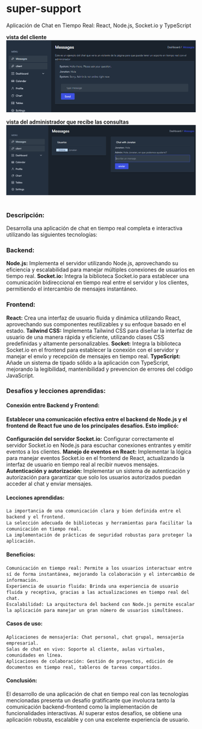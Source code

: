 # super-support
Aplicación de Chat en Tiempo Real: React, Node.js, Socket.io y TypeScript

<b>vista del cliente</b>
<img src="https://github.com/YonPalac1/jonatan-palacios-dev/blob/master/src/utils/works/img1.png?raw=true"/>

<b>vista del administrador que recibe las consultas</b>
<img src="https://github.com/YonPalac1/jonatan-palacios-dev/blob/master/src/utils/works/chat-admin.png?raw=true">
<br><br>
<h3>Descripción:</h3>

Desarrolla una aplicación de chat en tiempo real completa e interactiva utilizando las siguientes tecnologías:

<h3>Backend:</h3>

<b>Node.js:</b> Implementa el servidor utilizando Node.js, aprovechando su eficiencia y escalabilidad para manejar múltiples conexiones de usuarios en tiempo real.
    <b>Socket.io:</b> Integra la biblioteca Socket.io para establecer una comunicación bidireccional en tiempo real entre el servidor y los clientes, permitiendo el intercambio de mensajes instantáneo.

<h3>Frontend:</h3>

<b>React:</b> Crea una interfaz de usuario fluida y dinámica utilizando React, aprovechando sus componentes reutilizables y su enfoque basado en el estado.
    <b>Tailwind CSS:</b> Implementa Tailwind CSS para diseñar la interfaz de usuario de una manera rápida y eficiente, utilizando clases CSS predefinidas y altamente personalizables.
    <b>Socket:</b> Integra la biblioteca Socket.io en el frontend para establecer la conexión con el servidor y manejar el envío y recepción de mensajes en tiempo real.
    <b>TypeScript:</b> Añade un sistema de tipado sólido a la aplicación con TypeScript, mejorando la legibilidad, mantenibilidad y prevencion de errores del código JavaScript.

<h3>Desafíos y lecciones aprendidas:</h3>

<h4>Conexión entre Backend y Frontend:</h4>

<h4>Establecer una comunicación efectiva entre el backend de Node.js y el frontend de React fue uno de los principales desafíos. Esto implicó:</h4>

<b>Configuración del servidor Socket.io:</b> Configurar correctamente el servidor Socket.io en Node.js para escuchar conexiones entrantes y emitir eventos a los clientes.
    <b>Manejo de eventos en React:</b> Implementar la lógica para manejar eventos Socket.io en el frontend de React, actualizando la interfaz de usuario en tiempo real al recibir nuevos mensajes.
    <b>Autenticación y autorización:</b> Implementar un sistema de autenticación y autorización para garantizar que solo los usuarios autorizados puedan acceder al chat y enviar mensajes.

<h4>Lecciones aprendidas:</h4>

    La importancia de una comunicación clara y bien definida entre el backend y el frontend.
    La selección adecuada de bibliotecas y herramientas para facilitar la comunicación en tiempo real.
    La implementación de prácticas de seguridad robustas para proteger la aplicación.

<h4>Beneficios:</h4>

    Comunicación en tiempo real: Permite a los usuarios interactuar entre sí de forma instantánea, mejorando la colaboración y el intercambio de información.
    Experiencia de usuario fluida: Brinda una experiencia de usuario fluida y receptiva, gracias a las actualizaciones en tiempo real del chat.
    Escalabilidad: La arquitectura del backend con Node.js permite escalar la aplicación para manejar un gran número de usuarios simultáneos.

<h4>Casos de uso:</h4>

    Aplicaciones de mensajería: Chat personal, chat grupal, mensajería empresarial.
    Salas de chat en vivo: Soporte al cliente, aulas virtuales, comunidades en línea.
    Aplicaciones de colaboración: Gestión de proyectos, edición de documentos en tiempo real, tableros de tareas compartidos.

<h4>Conclusión:</h4>

El desarrollo de una aplicación de chat en tiempo real con las tecnologías mencionadas presenta un desafío gratificante que involucra tanto la comunicación backend-frontend como la implementación de funcionalidades interactivas. Al superar estos desafíos, se obtiene una aplicación robusta, escalable y con una excelente experiencia de usuario.
